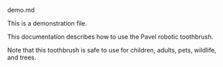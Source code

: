 demo.md

This is a demonstration file.

This documentation describes how to use the Pavel robotic
toothbrush.

Note that this toothbrush is safe to use for children,
adults, pets, wildlife, and trees.

